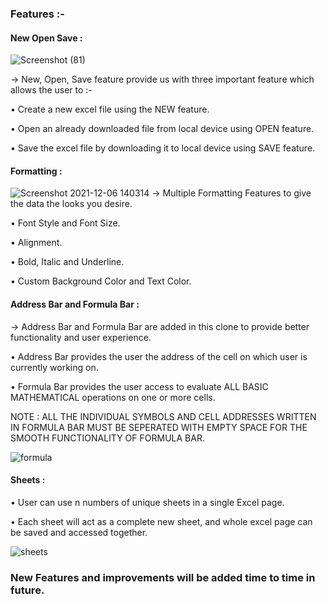 
### Features :-

#### New Open Save :
![Screenshot (81)](https://user-images.githubusercontent.com/77201192/144808456-b8d77811-fc61-4c9f-9b34-b358cd5dd206.png)

  → New, Open, Save feature provide us with three important feature which allows the user to :-
  
   • Create a new excel file using the NEW feature.

   • Open an already downloaded file from local device using OPEN feature.

   • Save the excel file by downloading it to local device using SAVE feature.

#### Formatting :
![Screenshot 2021-12-06 140314](https://user-images.githubusercontent.com/77201192/144813365-a191a248-0d2d-441b-9053-926ccda85516.png)
 → Multiple Formatting Features to give the data the looks you desire.

• Font Style and Font Size.

• Alignment.

• Bold, Italic and Underline.

• Custom Background Color and Text Color.

#### Address Bar and Formula Bar :
→ Address Bar and Formula Bar are added in this clone to provide better functionality and user experience.

• Address Bar provides the user the address of the cell on which user is currently working on.

• Formula Bar provides the user access to evaluate ALL BASIC MATHEMATICAL operations on one or more cells.

NOTE : ALL THE INDIVIDUAL SYMBOLS AND CELL ADDRESSES WRITTEN IN FORMULA BAR MUST BE SEPERATED WITH EMPTY SPACE FOR THE SMOOTH FUNCTIONALITY OF FORMULA BAR.

![formula](https://user-images.githubusercontent.com/77201192/144818496-e8bd1c58-6971-4f62-99f7-fdb04d8283c0.gif)

#### Sheets :
• User can use n numbers of unique sheets in a single Excel page.

• Each sheet will act as a complete new sheet, and whole excel page can be saved and accessed together.

![sheets](https://user-images.githubusercontent.com/77201192/144820227-97accd4e-dcb1-449b-b24d-2b0160fc5c99.png)

### New Features and improvements will be added time to time in future.
